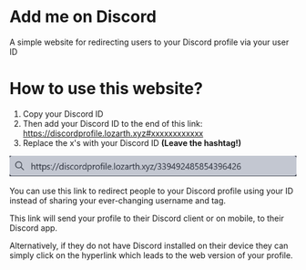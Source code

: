 # Add me on Discord

A simple website for redirecting users to your Discord profile via your user ID

# How to use this website?
1. Copy your Discord ID
2. Then add your Discord ID to the end of this link:
https://discordprofile.lozarth.xyz#xxxxxxxxxxxx
3. Replace the x's with your Discord ID **(Leave the hashtag!)**

![example](https://raw.githubusercontent.com/Lozarth/addmeondiscord/main/example.png)

You can use this link to redirect people to your Discord profile using your ID instead of sharing your ever-changing username and tag.

This link will send your profile to their Discord client or on mobile, to their Discord app.

Alternatively, if they do not have Discord installed on their device they can simply click on the hyperlink which leads to the web version of your profile.
